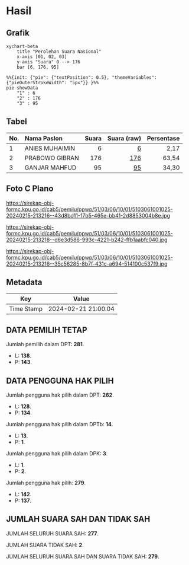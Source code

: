# Hasil

## Grafik

```mermaid
xychart-beta
    title "Perolehan Suara Nasional"
    x-axis [01, 02, 03]
    y-axis "Suara" 0 --> 176
    bar [6, 176, 95]
```

```mermaid
%%{init: {"pie": {"textPosition": 0.5}, "themeVariables": {"pieOuterStrokeWidth": "5px"}} }%%
pie showData
    "1" : 6
    "2" : 176
    "3" : 95
```

## Tabel

| No. | Nama Paslon    | Suara | Suara (raw) | Persentase |
|:--- |:-------------- | -----:| -----------:| ----------:|
| 1   | ANIES MUHAIMIN | 6     | [6][p-1]    | 2,17       |
| 2   | PRABOWO GIBRAN | 176   | [176][p-2]  | 63,54      |
| 3   | GANJAR MAHFUD  | 95    | [95][p-3]   | 34,30      |


[p-1]: https://github.com/gigit-pemilu/pemilu-2024/blob/main/pilpres/hitung-suara/sub/51-bali/sub/03-badung/sub/06-kuta-utara/sub/1001-kerobokan-kelod/sub/025-tps/sub/paslon-1.txt
[p-2]: https://github.com/gigit-pemilu/pemilu-2024/blob/main/pilpres/hitung-suara/sub/51-bali/sub/03-badung/sub/06-kuta-utara/sub/1001-kerobokan-kelod/sub/025-tps/sub/paslon-2.txt
[p-3]: https://github.com/gigit-pemilu/pemilu-2024/blob/main/pilpres/hitung-suara/sub/51-bali/sub/03-badung/sub/06-kuta-utara/sub/1001-kerobokan-kelod/sub/025-tps/sub/paslon-3.txt

## Foto C Plano

https://sirekap-obj-formc.kpu.go.id/cab5/pemilu/ppwp/51/03/06/10/01/5103061001025-20240215-213216--43d8bd11-17b5-465e-bb41-2d8853004b8e.jpg

https://sirekap-obj-formc.kpu.go.id/cab5/pemilu/ppwp/51/03/06/10/01/5103061001025-20240215-213218--d6e3d586-993c-4221-b242-ffb1aabfc040.jpg

https://sirekap-obj-formc.kpu.go.id/cab5/pemilu/ppwp/51/03/06/10/01/5103061001025-20240215-213216--35c56285-8b7f-431c-a694-514100c537f9.jpg


## Metadata

| Key        | Value               |
| ---------- | ------------------- |
| Time Stamp | 2024-02-21 21:00:04 |


## DATA PEMILIH TETAP

Jumlah pemilih dalam DPT: **281**.
 * L: **138**.
 * P: **143**.

## DATA PENGGUNA HAK PILIH

Jumlah pengguna hak pilih dalam DPT: **262**.
 * L: **128**.
 * P: **134**.

Jumlah pengguna hak pilih dalam DPTb: **14**.
 * L: **13**.
 * P: **1**.

Jumlah pengguna hak pilih dalam DPK: **3**.
 * L: **1**.
 * P: **2**.

Jumlah pengguna hak pilih: **279**.
 * L: **142**.
 * P: **137**.

## JUMLAH SUARA SAH DAN TIDAK SAH

JUMLAH SELURUH SUARA SAH: **277**.

JUMLAH SUARA TIDAK SAH: **2**.

JUMLAH SELURUH SUARA SAH DAN SUARA TIDAK SAH: **279**.


